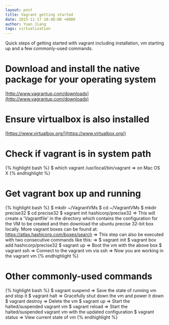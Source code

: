 ```yaml
---
layout: post
title: Vagrant getting started
date: 2015-11-17 10:40:00 +0800
author: Yuan Jiang
tags: virtualization
---
```


Quick steps of getting started with vagrant including installation, vm starting up and a few commonly-used commands.

# Download and install the native package for your operating system
[http://www.vagrantup.com/downloads](http://www.vagrantup.com/downloads)

# Ensure virtualbox is also installed
[https://www.virtualbox.org/](https://www.virtualbox.org/)

# Check if vagrant is in system path
{% highlight bash %}
$ which vagrant
/usr/local/bin/vagrant => on Mac OS X
{% endhighlight %}

# Get vagrant box up and running
{% highlight bash %}
$ mkdir ~/VagrantVMs
$ cd ~/VagrantVMs
$ mkdir precise32
$ cd precise32
$ vagrant init hashicorp/precise32
  => This will create a 'Vagrantfile' in the directory which contains the configuration for the VM to be created and then download the ubuntu precise 32-bit box locally. More vagrant boxes can be found at: https://atlas.hashicorp.com/boxes/search
  => This step can also be executed with two consecutive commands like this:
  => $ vagrant init
     $ vagrant box add hashicorp/precise32
$ vagrant up
  => Boot the vm with the above box
$ vagrant ssh
  => Connect to the vagrant vm via ssh
  => Now you are working in the vagrant vm
{% endhighlight %}

# Other commonly-used commands
{% highlight bash %}
$ vagrant suspend
  => Save the state of running vm and stop it
$ vagrant halt
  => Gracefully shut down the vm and power it down
$ vagrant destroy
  => Delete the vm
$ vagrant up
  => Start the halted/suspended vagrant vm
$ vagrant reload
  => Start the halted/suspended vagrant vm with the updated configuration
$ vagrant status
  => View current state of vm
{% endhighlight %}

